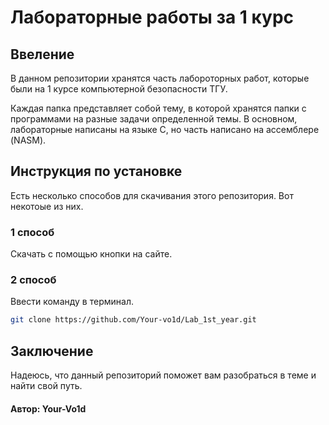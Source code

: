 # Лабораторные работы за 1 курс

## Ввеление

В данном репозитории хранятся часть лабороторных работ, которые были на 1 курсе компьютерной безопасности ТГУ.

Каждая папка представляет собой тему, в которой хранятся папки с программами на разные задачи определенной темы.
В основном, лабораторные написаны на языке C, но часть написано на ассемблере (NASM).

## Инструкция по установке

Есть несколько способов для скачивания этого репозитория. Вот некотоые из них.

### 1 способ
Скачать с помощью кнопки на сайте.

### 2 способ
Ввести команду в терминал.
```bash
git clone https://github.com/Your-vo1d/Lab_1st_year.git
```

## Заключение
Надеюсь, что данный репозиторий поможет вам разобраться в теме и найти свой путь.

#### Автор: Your-Vo1d